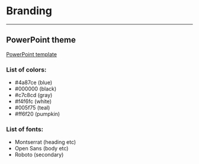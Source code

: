 # Branding

---

## PowerPoint theme
[PowerPoint template](https://docs.google.com/presentation/d/1PhQvcqkpzSp78WDHoGmLxY72Mks8BIobtz8euNtCzzY/edit#slide=id.g34b7fb2c91b_0_5193)


### List of colors:
+ #4a87ce (blue)
+ #000000 (black)
+ #c7c8cd (gray)
+ #f4f6fc (white)
+ #005f75 (teal)
+ #ff6f20 (pumpkin)

### List of fonts:
+ Montserrat (heading etc)
+ Open Sans (body etc)
+ Roboto (secondary)
